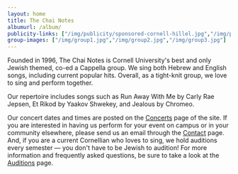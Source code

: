 ```yaml
---
layout: home
title: The Chai Notes
albumurl: /album/
publicity-links: ["/img/publicity/sponsored-cornell-hillel.jpg","/img/publicity/acac.jpg","/img/publicity/shop.jpg"]
group-images: ["/img/group1.jpg","/img/group2.jpg","/img/group3.jpg"]
---
```


Founded in 1996, The Chai Notes is Cornell University's best and only Jewish themed, co-ed a Cappella group. We sing both Hebrew and English songs, including current popular hits. Overall, as a tight-knit group, we love to sing and perform together.

Our repertoire includes songs such as Run Away With Me by Carly Rae Jepsen, Et Rikod by Yaakov Shwekey, and Jealous by Chromeo.

Our concert dates and times are posted on the <a href="/concerts/">Concerts</a> page of the site. If you are interested in having us perform for your event on campus or in your community elsewhere, please send us an email through the <a href="/contact/">Contact</a> page. And, if you are a current Cornellian who loves to sing, we hold auditions every semester — you don't have to be Jewish to audition! For more information and frequently asked questions, be sure to take a look at the <a href="/auditions/">Auditions</a> page. 
